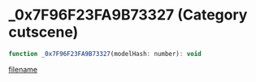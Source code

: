 # _0x7F96F23FA9B73327 (Category cutscene)

```js
function _0x7F96F23FA9B73327(modelHash: number): void
```

[filename](_0x7F96F23FA9B73327_m.md ':include')